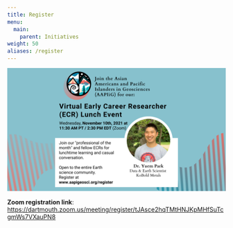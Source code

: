 ```yaml
---
title: Register
menu: 
  main:
    parent: Initiatives
weight: 50
aliases: /register
---
```


 ![Image for Virtual Early Career Researcher Lunch Event](1121ECRLunch.png "Image for Virtual Early Career Researcher Lunch Event")

**Zoom registration link**: https://dartmouth.zoom.us/meeting/register/tJAsce2hqTMtHNJKpMHfSuTcgmWs7VXauPN8